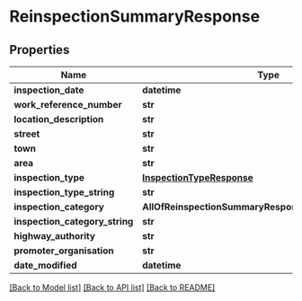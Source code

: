 # ReinspectionSummaryResponse

## Properties
Name | Type | Description | Notes
------------ | ------------- | ------------- | -------------
**inspection_date** | **datetime** |  | 
**work_reference_number** | **str** |  | 
**location_description** | **str** |  | 
**street** | **str** |  | 
**town** | **str** |  | 
**area** | **str** |  | 
**inspection_type** | [**InspectionTypeResponse**](InspectionTypeResponse.md) |  | 
**inspection_type_string** | **str** |  | 
**inspection_category** | **AllOfReinspectionSummaryResponseInspectionCategory** |  | [optional] 
**inspection_category_string** | **str** |  | [optional] 
**highway_authority** | **str** |  | 
**promoter_organisation** | **str** |  | 
**date_modified** | **datetime** |  | 

[[Back to Model list]](../README.md#documentation-for-models) [[Back to API list]](../README.md#documentation-for-api-endpoints) [[Back to README]](../README.md)

